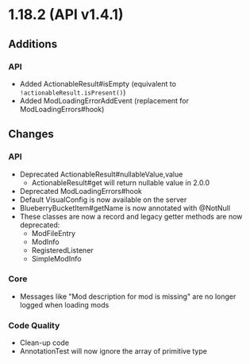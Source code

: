 # 1.18.2 (API v1.4.1)

## Additions

### API
- Added ActionableResult#isEmpty (equivalent to `!actionableResult.isPresent()`)
- Added ModLoadingErrorAddEvent (replacement for ModLoadingErrors#hook)

## Changes

### API
- Deprecated ActionableResult#nullableValue,value
    - ActionableResult#get will return nullable value in 2.0.0
- Deprecated ModLoadingErrors#hook
- Default VisualConfig is now available on the server
- BlueberryBucketItem#getName is now annotated with @NotNull
- These classes are now a record and legacy getter methods are now deprecated:
    - ModFileEntry
    - ModInfo
    - RegisteredListener
    - SimpleModInfo

### Core
- Messages like "Mod description for mod is missing" are no longer logged when loading mods

### Code Quality
- Clean-up code
- AnnotationTest will now ignore the array of primitive type

